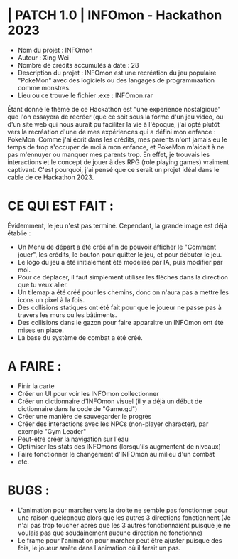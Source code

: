 # | PATCH 1.0 | INFOmon - Hackathon 2023 

  - Nom du projet : INFOmon
  - Auteur : Xing Wei
  - Nombre de crédits accumulés à date : 28
  - Description du projet : INFOmon est une recréation du jeu populaire "PokeMon" avec des logiciels ou des langages de programmaation comme monstres.
  - Lieu ou ce trouve le fichier .exe : INFOmon.rar


  Étant donné le thème de ce Hackathon est "une experience nostalgique" que l'on essayera de recréer (que ce soit sous la forme d'un jeu video, ou d'un site web qui nous aurait pu faciliter la vie à l'époque, j'ai opté plutôt vers la recréation d'une de mes expériences qui a défini mon enfance : PokeMon. Comme j'ai écrit dans les crédits, mes parents n'ont jamais eu le temps de trop s'occuper de moi à mon enfance, et PokeMon m'aidait à ne pas m'ennuyer ou manquer mes parents trop. En effet, je trouvais les interactions et le concept de jouer à des RPG (role playing games) vraiment captivant. C'est pourquoi, j'ai pensé que ce serait un projet idéal dans le cable de ce Hackathon 2023.

# CE QUI EST FAIT : 

Évidemment, le jeu n'est pas terminé. Cependant, la grande image est déjà établie :
  - Un Menu de départ a été créé afin de pouvoir afficher le "Comment jouer", les crédits, le bouton pour quitter le jeu, et pour débuter le jeu.
  - Le logo du jeu a été initialement été modélisé par IA, puis modifier par moi.
  - Pour ce déplacer, il faut simplement utiliser les flèches dans la direction que tu veux aller.
  - Un tilemap a été créé pour les chemins, donc on n'aura pas a mettre les icons un pixel à la fois.
  - Des collisions statiques ont été fait pour que le joueur ne passe pas à travers les murs ou les bâtiments.
  - Des collisions dans le gazon pour faire apparaitre un INFOmon ont été mises en place.
  - La base du système de combat a été créé.

# A FAIRE :

  - Finir la carte
  - Créer un UI pour voir les INFOmon collectionner
  - Créer un dictionnaire d'INFOmon visuel (il y a déjà un début de dictionnaire dans le code de "Game.gd")
  - Créer une manière de sauvegarder le progrès
  - Créer des interactions avec les NPCs (non-player character), par exemple "Gym Leader"
  - Peut-être créer la navigation sur l'eau
  - Optimiser les stats des INFOmons (lorsqu'ils augmentent de niveaux)
  - Faire fonctionner le changement d'INFOmon au milieu d'un combat
  - etc.

# BUGS : 

  - L'animation pour marcher vers la droite ne semble pas fonctionner pour une raison quelconque alors que les autres 3 directions fonctionnent (Je n'ai pas trop toucher après que les 3 autres fonctionnaient puisque je ne voulais pas que soudainement aucune direction ne fonctionne)
  - Le frame pour l'animation pour marcher peut être ajuster puisque des fois, le joueur arrête dans l'animation où il ferait un pas.
